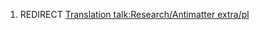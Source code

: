 1.  REDIRECT [Translation talk:Research/Antimatter
    extra/pl](Translation_talk:Research/Antimatter_extra/pl "wikilink")